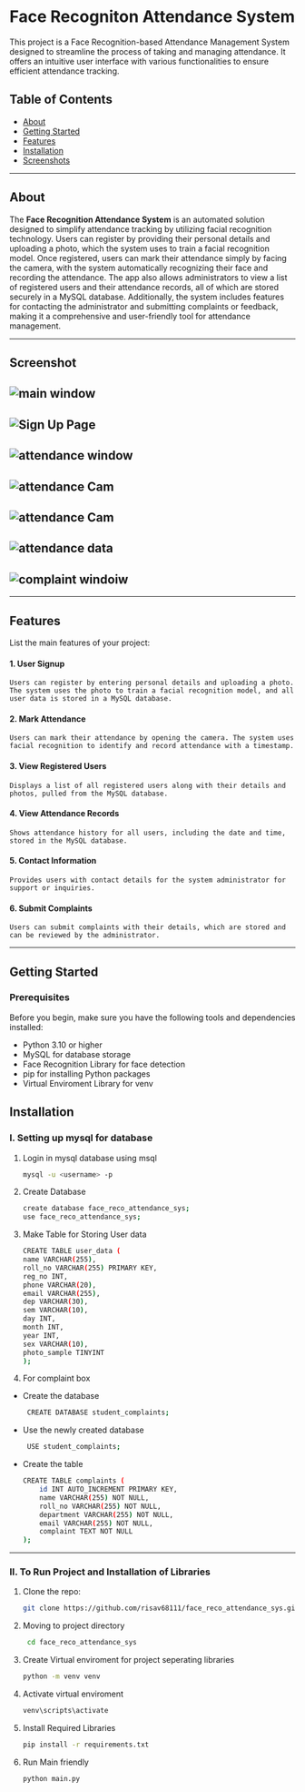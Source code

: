 
# Face Recogniton Attendance System

This project is a Face Recognition-based Attendance Management System designed to streamline the process of taking and managing attendance. It offers an intuitive user interface with various functionalities to ensure efficient attendance tracking.

## Table of Contents
- [About](#about)
- [Getting Started](#getting-started)
- [Features](#features)
- [Installation](#installation)
- [Screenshots](#screenshot)
---

## About

The **Face Recognition Attendance System** is an automated solution designed to simplify attendance tracking by utilizing facial recognition technology. Users can register by providing their personal details and uploading a photo, which the system uses to train a facial recognition model. Once registered, users can mark their attendance simply by facing the camera, with the system automatically recognizing their face and recording the attendance. The app also allows administrators to view a list of registered users and their attendance records, all of which are stored securely in a MySQL database. Additionally, the system includes features for contacting the administrator and submitting complaints or feedback, making it a comprehensive and user-friendly tool for attendance management.

---
## Screenshot

![main window](project_screenshot/main.png "main window")
---
![Sign Up Page](project_screenshot/signup.png "Sign Up Page")
---
![attendance window](project_screenshot/attendance.png "attendance window")
---
![attendance Cam](project_screenshot/attendance_cam.png "attendance Cam")
---
![attendance Cam](project_screenshot/registered_user.png "attendance Cam")
---
![attendance data](project_screenshot/attendance_data.png "attendance data")
---
![complaint windoiw](project_screenshot/complaint.png "complaint windoiw")
---

---

## Features

List the main features of your project:
#### 1. User Signup

    Users can register by entering personal details and uploading a photo. The system uses the photo to train a facial recognition model, and all user data is stored in a MySQL database.

#### 2. Mark Attendance

    Users can mark their attendance by opening the camera. The system uses facial recognition to identify and record attendance with a timestamp.

#### 3. View Registered Users

    Displays a list of all registered users along with their details and photos, pulled from the MySQL database.

#### 4. View Attendance Records

    Shows attendance history for all users, including the date and time, stored in the MySQL database.

#### 5. Contact Information

    Provides users with contact details for the system administrator for support or inquiries.

#### 6. Submit Complaints

    Users can submit complaints with their details, which are stored and can be reviewed by the administrator.

---

## Getting Started

### Prerequisites
Before you begin, make sure you have the following tools and dependencies installed:
- Python 3.10 or higher
- MySQL for database storage
- Face Recognition Library for face detection
- pip for installing Python packages
- Virtual Enviroment Library for venv

## Installation

### I. Setting up mysql for database

1. Login in mysql database using msql 
   ```bash
   mysql -u <username> -p

2. Create Database
    ```bash
    create database face_reco_attendance_sys;
    use face_reco_attendance_sys;

3. Make Table for Storing User data
    ```bash
    CREATE TABLE user_data (
    name VARCHAR(255),
    roll_no VARCHAR(255) PRIMARY KEY,
    reg_no INT,
    phone VARCHAR(20),
    email VARCHAR(255),
    dep VARCHAR(30),
    sem VARCHAR(10),
    day INT,
    month INT,
    year INT,
    sex VARCHAR(10),
    photo_sample TINYINT
    );
    
4. For complaint box
-   Create the database

    ```bash
     CREATE DATABASE student_complaints;

- Use the newly created database

    ```bash
     USE student_complaints;

- Create the table

    ```bash
    CREATE TABLE complaints (
        id INT AUTO_INCREMENT PRIMARY KEY, 
        name VARCHAR(255) NOT NULL, 
        roll_no VARCHAR(255) NOT NULL, 
        department VARCHAR(255) NOT NULL,
        email VARCHAR(255) NOT NULL,
        complaint TEXT NOT NULL 
    );


---
###  II. To Run Project and Installation of Libraries

1. Clone the repo:
   ```bash
   git clone https://github.com/risav68111/face_reco_attendance_sys.git

2. Moving to project directory
   ```bash
    cd face_reco_attendance_sys

3. Create Virtual enviroment for project seperating libraries
   ```bash
   python -m venv venv

4. Activate virtual enviroment
   ```bash
   venv\scripts\activate

5. Install Required Libraries
   ```bash 
   pip install -r requirements.txt 
   
6. Run Main friendly
   ```bash
   python main.py 
